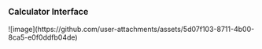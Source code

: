 
<p style="font-weight: bold; font-size: 1.2em;">Calculator Interface</p>
![image](https://github.com/user-attachments/assets/5d07f103-8711-4b00-8ca5-e0f0ddfb04de)


